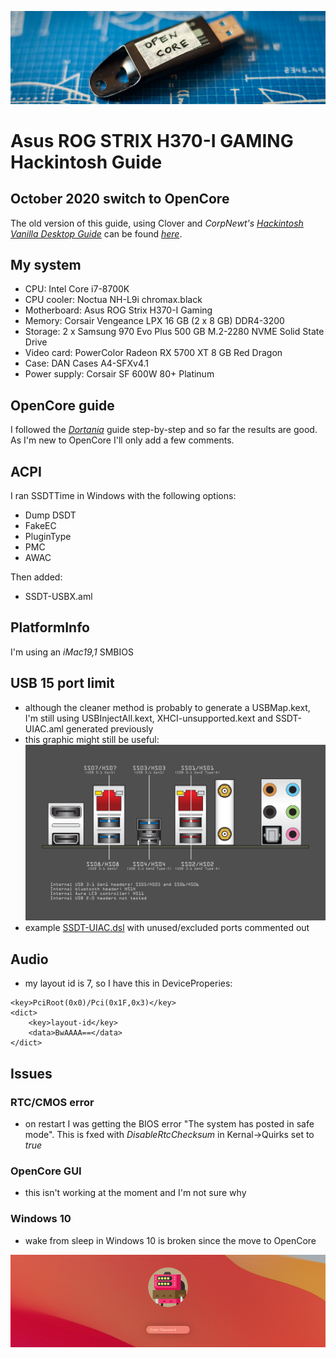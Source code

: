 ![Banner](https://raw.githubusercontent.com/Autocrit/Asus-ROG-STRIX-H370-I-GAMING-Hackintosh-Guide/master/images/banner4.jpg "Banner")

# Asus ROG STRIX H370-I GAMING Hackintosh Guide

## October 2020 switch to OpenCore
The old version of this guide, using Clover and *CorpNewt's [Hackintosh Vanilla Desktop Guide](https://hackintosh.gitbook.io/-r-hackintosh-vanilla-desktop-guide/)* can be found [*here*](README_OLD.md).

## My system
* CPU: Intel Core i7-8700K
* CPU cooler: Noctua NH-L9i chromax.black
* Motherboard: Asus ROG Strix H370-I Gaming
* Memory: Corsair Vengeance LPX 16 GB (2 x 8 GB) DDR4-3200
* Storage: 2 x Samsung 970 Evo Plus 500 GB M.2-2280 NVME Solid State Drive
* Video card: PowerColor Radeon RX 5700 XT 8 GB Red Dragon
* Case: DAN Cases A4-SFXv4.1
* Power supply: Corsair SF 600W 80+ Platinum

## OpenCore guide
I followed the [*Dortania*](https://dortania.github.io/OpenCore-Install-Guide/) guide step-by-step and so far the results are good. As I'm new to OpenCore I'll only add a few comments.

## ACPI
I ran SSDTTime in Windows with the following options:
- Dump DSDT
- FakeEC
- PluginType
- PMC
- AWAC

Then added:
- SSDT-USBX.aml

## PlatformInfo
I'm using an *iMac19,1* SMBIOS

## USB 15 port limit
- although the cleaner method is probably to generate a USBMap.kext, I'm still using USBInjectAll.kext, XHCI-unsupported.kext and SSDT-UIAC.aml generated previously
- this graphic might still be useful:
![Asus H370-I GAMING USB ports](https://raw.githubusercontent.com/Autocrit/Asus-ROG-STRIX-H370-I-GAMING-Hackintosh-Guide/master/images/asus-h370-i-gaming-usb-ports-2.png "Asus H370-I GAMING USB ports")
- example [SSDT-UIAC.dsl](https://github.com/Autocrit/Asus-ROG-STRIX-H370-I-GAMING-Hackintosh-Guide/blob/master/resources/SSDT-UIAC.dsl) with unused/excluded ports commented out

## Audio
- my layout id is 7, so I have this in DeviceProperies:
```
<key>PciRoot(0x0)/Pci(0x1F,0x3)</key>
<dict>
	<key>layout-id</key>
	<data>BwAAAA==</data>
</dict>
```

## Issues
### RTC/CMOS error
- on restart I was getting the BIOS error "The system has posted in safe mode". This is fxed with *DisableRtcChecksum* in Kernal->Quirks set to *true*

### OpenCore GUI
- this isn't working at the moment and I'm not sure why

### Windows 10
- wake from sleep in Windows 10 is broken since the move to OpenCore

![Big Sur](https://raw.githubusercontent.com/Autocrit/Asus-ROG-STRIX-H370-I-GAMING-Hackintosh-Guide/master/images/big_sur_banner.jpg "Big Sur")
